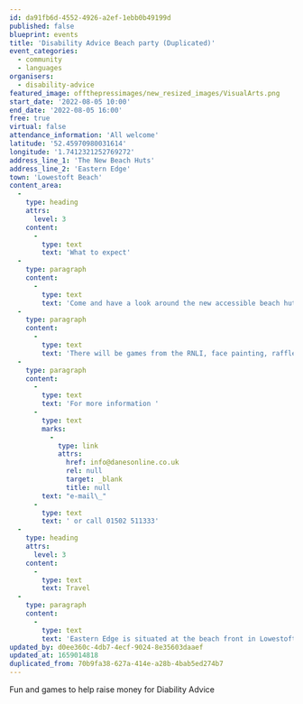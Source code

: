 ```yaml
---
id: da91fb6d-4552-4926-a2ef-1ebb0b49199d
published: false
blueprint: events
title: 'Disability Advice Beach party (Duplicated)'
event_categories:
  - community
  - languages
organisers:
  - disability-advice
featured_image: offthepressimages/new_resized_images/VisualArts.png
start_date: '2022-08-05 10:00'
end_date: '2022-08-05 16:00'
free: true
virtual: false
attendance_information: 'All welcome'
latitude: '52.45970980031614'
longitude: '1.7412321252769272'
address_line_1: 'The New Beach Huts'
address_line_2: 'Eastern Edge'
town: 'Lowestoft Beach'
content_area:
  -
    type: heading
    attrs:
      level: 3
    content:
      -
        type: text
        text: 'What to expect'
  -
    type: paragraph
    content:
      -
        type: text
        text: 'Come and have a look around the new accessible beach huts and help raise funds for Disability Advice.'
  -
    type: paragraph
    content:
      -
        type: text
        text: 'There will be games from the RNLI, face painting, raffle prizes, tombola, cake sale and games from Everyone Active.'
  -
    type: paragraph
    content:
      -
        type: text
        text: 'For more information '
      -
        type: text
        marks:
          -
            type: link
            attrs:
              href: info@danesonline.co.uk
              rel: null
              target: _blank
              title: null
        text: "e-mail\_"
      -
        type: text
        text: ' or call 01502 511333'
  -
    type: heading
    attrs:
      level: 3
    content:
      -
        type: text
        text: Travel
  -
    type: paragraph
    content:
      -
        type: text
        text: 'Eastern Edge is situated at the beach front in Lowestoft. Lowestoft beach front is serviced by the bus routes: 99 Coastal Clipper, X2 Coastlink, X21 Coastlink. There is also a train station in Lowestoft which is a 26-minute walk from the beach huts. The nearest car park is Pakefield Road Car Park, a 4-minute walk from the beach huts.'
updated_by: d0ee360c-4db7-4ecf-9024-8e35603daaef
updated_at: 1659014818
duplicated_from: 70b9fa38-627a-414e-a28b-4bab5ed274b7
---
```

Fun and games to help raise money for Diability Advice